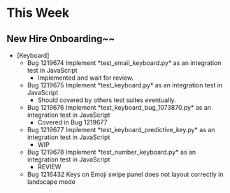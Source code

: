 # This Week

## New Hire Onboarding~~

- \[Keyboard\]
	- Bug 1219674 Implement \*test\_email\_keyboard.py\* as an integration test in JavaScript 
      - Implemented and wait for review.
	- Bug 1219675 Implement \*test\_keyboard.py\* as an integration test in JavaScript 
      - Should covered by others test suites eventually.
	- Bug 1219676 Implement \*test\_keyboard\_bug\_1073870.py\* as an integration test in JavaScript 
      - Covered in Bug 1219677
	- Bug 1219677 Implement \*test\_keyboard\_predictive\_key.py\* as an integration test in JavaScript 
      - WIP
	- Bug 1219678 Implement \*test\_number\_keyboard.py\* as an integration test in JavaScript 
      - REVIEW
	- Bug 1216432 Keys on Emoji swipe panel does not layout correctly in landscape mode

